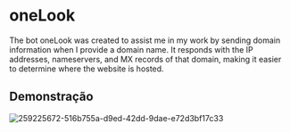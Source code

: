 
# oneLook

The bot oneLook was created to assist me in my work by sending domain information when I provide a domain name. It responds with the IP addresses, nameservers, and MX records of that domain, making it easier to determine where the website is hosted.


## Demonstração

![259225672-516b755a-d9ed-42dd-9dae-e72d3bf17c33](https://github.com/noahsoldi/oneLook/assets/78391424/6fbb90bd-4d71-49f1-8976-0f5cbc2521cc)


